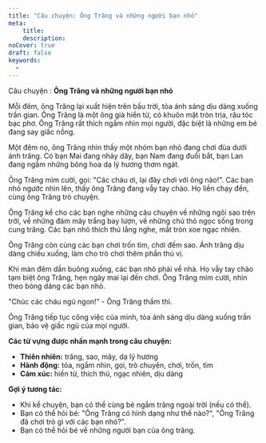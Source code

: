 ```yaml
---
title: "Câu chuyện: Ông Trăng và những người bạn nhỏ"
meta:
    title:
    description: 
noCover: true
draft: false
keywords:
  - 
---
```


Câu chuyện : **Ông Trăng và những người bạn nhỏ**

Mỗi đêm, ông Trăng lại xuất hiện trên bầu trời, tỏa ánh sáng dịu dàng xuống trần gian. Ông Trăng là một ông già hiền từ, có khuôn mặt tròn trịa, râu tóc bạc phơ. Ông Trăng rất thích ngắm nhìn mọi người, đặc biệt là những em bé đang say giấc nồng.

Một đêm nọ, ông Trăng nhìn thấy một nhóm bạn nhỏ đang chơi đùa dưới ánh trăng. Có bạn Mai đang nhảy dây, bạn Nam đang đuổi bắt, bạn Lan đang ngắm những bông hoa dạ lý hương thơm ngát.

Ông Trăng mỉm cười, gọi: "Các cháu ơi, lại đây chơi với ông nào!". Các bạn nhỏ ngước nhìn lên, thấy ông Trăng đang vẫy tay chào. Họ liền chạy đến, cùng ông Trăng trò chuyện.

Ông Trăng kể cho các bạn nghe những câu chuyện về những ngôi sao trên trời, về những đám mây trắng bay lượn, về những chú thỏ ngọc sống trong cung trăng. Các bạn nhỏ thích thú lắng nghe, mắt tròn xoe ngạc nhiên.

Ông Trăng còn cùng các bạn chơi trốn tìm, chơi đếm sao. Ánh trăng dịu dàng chiếu xuống, làm cho trò chơi thêm phần thú vị.

Khi màn đêm dần buông xuống, các bạn nhỏ phải về nhà. Họ vẫy tay chào tạm biệt ông Trăng, hẹn ngày mai lại đến chơi. Ông Trăng mỉm cười, nhìn theo bóng dáng các bạn nhỏ.

"Chúc các cháu ngủ ngon!" - Ông Trăng thầm thì.

Ông Trăng tiếp tục công việc của mình, tỏa ánh sáng dịu dàng xuống trần gian, bảo vệ giấc ngủ của mọi người.

**Các từ vựng được nhấn mạnh trong câu chuyện:**

* **Thiên nhiên:** trăng, sao, mây, dạ lý hương
* **Hành động:** tỏa, ngắm nhìn, gọi, trò chuyện, chơi, trốn, tìm
* **Cảm xúc:** hiền từ, thích thú, ngạc nhiên, dịu dàng

**Gợi ý tương tác:**

* Khi kể chuyện, bạn có thể cùng bé ngắm trăng ngoài trời (nếu có thể).
* Bạn có thể hỏi bé: "Ông Trăng có hình dạng như thế nào?", "Ông Trăng đã chơi trò gì với các bạn nhỏ?".
* Bạn có thể hỏi bé về những người bạn của ông trăng.
  

